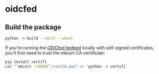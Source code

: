 # oidcfed

## Build the package

```bash
python -m build --sdist --wheel
```

If you're running the [OIDCfed testbed](https://gitlab.geant.org/TI_Incubator/oidcfed/fedservice) locally with self-signed certificates, you'll first need to trust the mkcert CA certificate:

```bash
pip install certifi
cat "`mkcert -CAROOT`/rootCA.pem" >> `python -m certifi`
```
